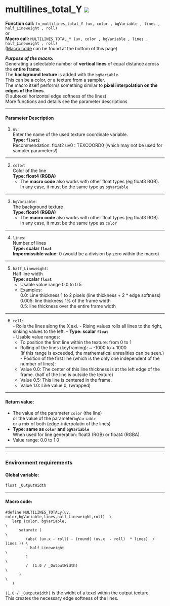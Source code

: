 # multilines_total_Y         [![](images/multilines_total_Y-thumbnail.png)](images/multilines_total_Y.png)

**Function call:** `fn_multilines_total_Y (uv, color , bgVariable , lines , half_Lineweight , roll)`   
or  
**Macro call:** `MULTILINES_TOTAL_Y (uv, color , bgVariable , lines , half_Lineweight , roll)`  
  ([Macro code](#macro-code) can be found at the bottom of this page)

  
***Purpose of the macro:***  
Generating a selectable number of **vertical lines** of equal distance across the **entire frame**.  
The **background texture** is added with the `bgVariable`.  
This can be a color, or a texture from a sampler.  
The macro itself performs something similar to **pixel interpolation on the edges of the lines**.  
(1 subtexel horizontal edge softness of the lines)  
More functions and details see the parameter descriptions  

---

#### Parameter Description  
  
   1. `uv`:  
     Enter the name of the used texture coordinate variable.  
     **Type: `float2`**  
     Recommendation: float2 uv0 : TEXCOORD0   (which may not be used for sampler parameters!)


---
  
   2. `color`:  
     Color of the line  
     **Type: float4 (RGBA)**  
        - The **macro code** also works with other float types (eg float3 RGB).  
          In any case, it must be the same type as `bgVariable`  
  
---

   3. `bgVariable`:  
     The background texture  
     **Type: float4 (RGBA)**  
        - The **macro code** also works with other float types (eg float3 RGB).  
          In any case, it must be the same type as `color`  
       
---

   4. `lines`:  
     Number of lines  
     **Type: scalar `float`**  
     **Impermissible value:** 0 (would be a division by zero within the macro)

---

   5. `half_Lineweight`:  
     Half line width  
     **Type: scalar `float`**  
       - Usable value range 0.0 to 0.5  
       - Examples:  
         0.0:  Line thickness 1 to 2 pixels  (line thickness + 2 * edge softness)  
         0.005: line thickness 1% of the frame width  
         0.5:  line thickness over the entire frame width  
         
---
   
   6. `roll`:  
     - Rolls the lines along the X axi.
     - Rising values rolls all lines to the right, sinking values to the left.
     - **Type: scalar `float`**  
     - Usable value ranges:  
       - To position the first line within the texture: from 0 to 1  
       - Rolling of the lines (keyframing): ~ -1000 to + 1000  
         (if this range is exceeded, the mathematical unrealities can be seen.)  
     - Position of the first line (which is the only one independent of the number of lines): 
       - Value 0.0: The center of this line thickness is at the left edge of the frame. (half of the line is outside the texture)   
       - Value 0.5: This line is centered in the frame.  
       - Value 1.0: Like value 0, (wrapped)  




---

 #### Return value:
   - The value of the parameter `color` (the line)  
      or the value of the parameter`bgVariable`  
      or a mix of both (edge-interpolatin of the lines)  
   - **Type: same as `color` and `bgVariable`**  
       When used for line generation: float3 (RGB) or float4 (RGBA)  
   - Value range: 0.0 to 1.0  

 
---
---

### Environment requirements

#### Global variable:
  `float _OutputWidth`

---

#### Macro code:

```` Code
#define MULTILINES_TOTALy(uv, color,bgVariable,lines,half_Lineweight,roll)  \
   lerp (color, bgVariable,                                                 \
      saturate (                                                            \
         (abs( (uv.x - roll) - (round( (uv.x  - roll)  * lines)  / lines )) \
         - half_Lineweight                                                  \
         )                                                                  \
         /  (1.0 / _OutputWidth)                                            \
      )                                                                     \
   )
````   

`(1.0 / _OutputWidth)` is the widht of a texel within the output texture.  
This creates the necessary edge softness of the lines.  

